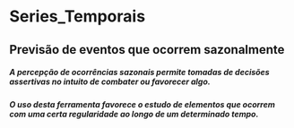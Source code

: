 # Series_Temporais
## Previsão de eventos que ocorrem sazonalmente

##### A percepção de ocorrências sazonais permite tomadas de decisões assertivas no intuito de combater ou favorecer algo.
##### O uso desta ferramenta favorece o estudo de elementos que ocorrem com uma certa regularidade ao longo de um determinado tempo.
